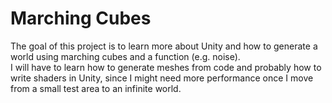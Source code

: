 # Marching Cubes
The goal of this project is to learn more about Unity and how to generate a world using marching cubes and a function (e.g. noise).
<br>
I will have to learn how to generate meshes from code and probably how to write shaders in Unity, since I might need more performance once I
move from a small test area to an infinite world.